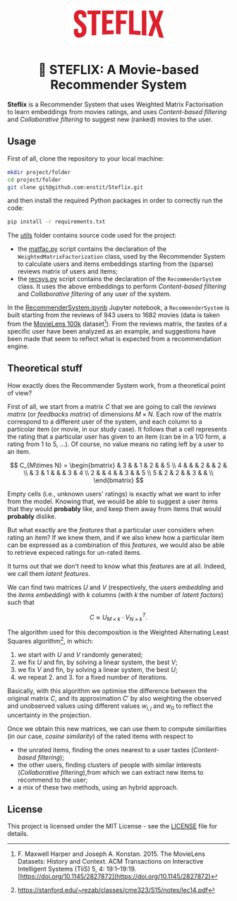 <div align="center">
  <img src="./assets/steflix.png" width="225px">
  <h1 align="center">🍿 STEFLIX: A Movie-based Recommender System</h2>
</div>

**Steflix** is a Recommender System that uses Weighted Matrix Factorisation to learn embeddings from movies ratings, and uses *Content-based filtering* and *Collaborative filtering* to suggest new (ranked) movies to the user.


## Usage

First of all, clone the repository to your local machine:

```bash
mkdir project/folder
cd project/folder
git clone git@github.com:enstit/Steflix.git
```

and then install the required Python packages in order to correctly run the code:

```bash
pip install -r requirements.txt
```

The [utils](./utils/) folder contains source code used for the project:

* the [matfac.py](./utils/matfac.py) script contains the declaration of the `WeightedMatrixFactorization` class, used by the Recommender System to calculate users and items embeddings starting from the (sparse) reviews matrix of users and items;
* the [recsys.py](./utils/recsys.py) script contains the declaration of the `RecommenderSystem` class. It uses the above embeddings to perform *Content-based filtering* and *Collaborative filtering* of any user of the system.

In the [RecommenderSystem.ipynb](./RecommenderSystem.ipynb) Jupyter notebook, a `RecommenderSystem` is built starting from the reviews of 943 users to 1682 movies (data is taken from the [MovieLens 100k](https://grouplens.org/datasets/movielens/latest/) dataset[^1]). From the reviews matrix, the tastes of a specific user have been analyzed as an example, and suggestions have been made that seem to reflect what is expected from a recommendation engine.


## Theoretical stuff

How exactly does the Recommender System work, from a theoretical point of view?

First of all, we start from a matrix $C$ that we are going to call the *reviews matrix* (or *feedbacks matrix*) of dimensions $M\times N$. Each row of the matrix correspond to a different user of the system, and each column to a particolar item (or movie, in our study case). It follows that a cell represents the rating that a particular user has given to an item (can be in a $1$/$0$ form, a rating from $1$ to $5$, $\dots$). Of course, no value means no rating left by a user to an item.

$$
C_{M\times N} =
\begin{bmatrix}
    & 3 &   & 1 & 2 &   & 5 \\
  4 &   &   & 2 &   & 2 &   \\
    & 3 & 1 &   &   & 3 & 4 \\
  2 &   & 4 &   & 3 &   & 5 \\
  5 & 2 & 2 &   & 3 &   &   \\
\end{bmatrix}
$$

Empty cells (i.e., unknown users' ratings) is exactly what we want to infer from the model. Knowing that, we would be able to suggest a user items that they would **probably** like, and keep them away from items that would **probably** dislike.

But what exactly are the *features* that a particular user considers when rating an item? If we knew them, and if we also knew how a particular item can be expressed as a combination of this *features*, we would also be able to retrieve expeced ratings for un-rated items.

It turns out that we don't need to know what this *features* are at all. Indeed, we call them *latent features*.

We can find two matrices $U$ and $V$ (respectively, the *users embedding* and the *items embedding*) with $k$ columns (with $k$ the number of *latent factors*) such that

$$
C \approx U_{M\times k} \cdot V_{N\times k}^{T}.
$$

The algorithm used for this decomposition is the Weighted Alternating Least Squares algorithm[^2], in which:
1. we start with $U$ and $V$ randomly generated;
2. we fix $U$ and fin, by solving a linear system, the best $V$;
3. we fix $V$ and fin, by solving a linear system, the best $U$;
3. we repeat 2. and 3. for a fixed number of iterations.

Basically, with this algorithm we optimise the difference between the original matrix $C$, and its approximation $C'$ by also weighting the observed and unobserved values using different values $w_{i,j}$ and $w_{0}$ to reflect the uncertainty in the projection.

Once we obtain this new matrices, we can use them to compute similarities (in our case, *cosine similarity*) of the rated items with respect to
* the unrated items, finding the ones nearest to a user tastes (*Content-based filtering*);
* the other users, finding clusters of people with similar interests (*Collaborative filtering*),from which we can extract new items to recommend to the user;
* a mix of these two methods, using an hybrid approach.


## License

This project is licensed under the MIT License - see the [LICENSE](LICENSE) file for details.


[^1]: F. Maxwell Harper and Joseph A. Konstan. 2015. The MovieLens Datasets: History and Context. ACM Transactions on Interactive Intelligent Systems (TiiS) 5, 4: 19:1–19:19. [https://doi.org/10.1145/2827872](https://doi.org/10.1145/2827872)
[^2]: https://stanford.edu/~rezab/classes/cme323/S15/notes/lec14.pdf
